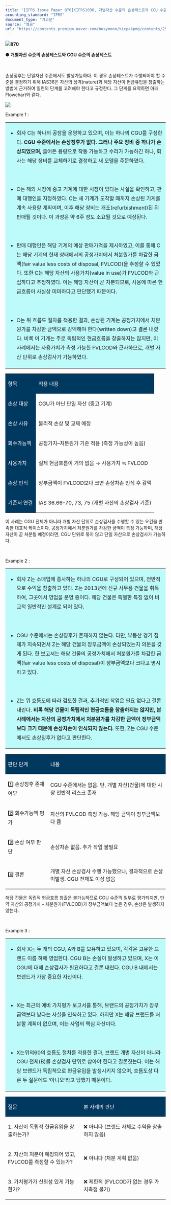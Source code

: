 ```yaml
---
title: "[IFRS Issue Paper 870]KIFRS1036, 개별자산 수준의 손상테스트와 CGU 수준의 손상테스트"
acounting_standard: "IFRS"
document_type: "기고문"
source: "엘곰"
url: "https://contents.premium.naver.com/busymoon/kicpakpmg/contents/250622201538841ps"
---
```

![](https://n2.news.naver.com/l.gif?type=content)**870**

**● 개별자산 수준의 손상테스트와 CGU 수준의 손상테스트**

​

손상징후는 단일자산 수준에서도 발생가능하다. 이 경우 손상테스트가 수행되어야 할 수준을 결정하기 위해 IAS36은 자산의 성격(nature)과 해당 자산이 현금유입을 창출하는 방법에 근거하여 일련의 단계를 고려해야 한다고 규정한다. 그 단계를 요약하면 아래 Flowchart와 같다.

![](https://scs-phinf.pstatic.net/MjAyNTA2MjJfNTkg/MDAxNzUwNTg5MDQwOTEy.D86jimqclEhbuTJd7Njyp6-uxZuDol-FYQ6J7p446agg.sdDweiSfRl_g9q14c__JfjvvkqV9KvVVghw9p1xcSbAg.PNG/image.png?type=w800)

Example 1 :

<table style=""><tbody><tr><td colspan="3" rowspan="1" style="width: 100.0%; height: 129.0px;  background-color: #bdfbfa;"><div><ul><li><p style="line-height:1.8;"><span style="">회사 C는 하나의 공장을 운영하고 있으며, 이는 하나의 CGU를 구성한다. </span><span style=""><b>CGU 수준에서는 손상징후가 없다. 그러나 주요 장비 중 하나가 손상되었으며,</b></span><span style=""> 줄어든 용량으로 작동 가능하고 수리가 가능하긴 하나, 회사는 해당 장비를 교체하기로 결정하고 새 모델을 주문하였다.</span></p></li></ul><p style="line-height:1.8;"><span style="">​</span></p><ul><li><p style="line-height:1.8;"><span style="">C는 해외 시장에 중고 기계에 대한 시장이 있다는 사실을 확인하고, 판매 대행인을 지정하였다. C는 새 기계가 도착할 때까지 손상된 기계를 계속 사용할 계획이며, 이후 해당 장비는 개조(refurbishment)된 뒤 판매될 것이다. 이 과정은 약 6주 정도 소요될 것으로 예상된다.</span></p></li></ul><p style="line-height:1.8;"><span style="">​</span></p><ul><li><p style="line-height:1.8;"><span style="">판매 대행인은 해당 기계의 예상 판매가격을 제시하였고, 이를 통해 C는 해당 기계의 현재 상태에서의 공정가치에서 처분원가를 차감한 금액(fair value less costs of disposal, FVLCOD)을 추정할 수 있었다. 또한 C는 해당 자산의 사용가치(value in use)가 FVLCOD와 근접하다고 추정하였다. 이는 해당 자산이 곧 처분되므로, 사용에 따른 현금흐름이 사실상 미미하다고 판단했기 때문이다.</span></p></li></ul><p style="line-height:1.8;"><span style="">​</span></p><ul><li><p style="line-height:1.8;"><span style="">C는 위 흐름도 절차를 적용한 결과, 손상된 기계는 공정가치에서 처분원가를 차감한 금액으로 감액해야 한다(written down)고 결론 내렸다. 비록 이 기계는 주로 독립적인 현금흐름을 창출하지는 않지만, 이 사례에서는 사용가치가 측정 가능한 FVLCOD와 근사하므로, 개별 자산 단위로 손상검사가 가능하였다.</span></p></li></ul></div></td></tr></tbody></table>

<table style=""><tbody><tr><td colspan="1" rowspan="1" style="width: 20.59%; height: 40.0px;  background-color: #003960;"><div><p style=""><span style="color:#ffffff;">항목</span></p></div></td><td colspan="1" rowspan="1" style="width: 79.41%; height: 40.0px;  background-color: #003960;"><div><p style=""><span style="color:#ffffff;">적용 내용</span></p></div></td></tr><tr><td colspan="1" rowspan="1" style="width: 20.59%; height: 40.0px;  background-color: #003960;"><div><p style=""><span style="color:#ffffff;">손상 대상</span></p></div></td><td colspan="1" rowspan="1" style="width: 79.41%; height: 40.0px;  "><div><p style=""><span style="">CGU가 아닌 </span><span style="">단일 자산</span><span style=""> (중고 기계)</span></p></div></td></tr><tr><td colspan="1" rowspan="1" style="width: 20.59%; height: 40.0px;  background-color: #003960;"><div><p style=""><span style="color:#ffffff;">손상 사유</span></p></div></td><td colspan="1" rowspan="1" style="width: 79.41%; height: 40.0px;  "><div><p style=""><span style="">물리적 손상 및 교체 예정</span></p></div></td></tr><tr><td colspan="1" rowspan="1" style="width: 20.59%; height: 40.0px;  background-color: #003960;"><div><p style=""><span style="color:#ffffff;">회수가능액</span></p></div></td><td colspan="1" rowspan="1" style="width: 79.41%; height: 40.0px;  "><div><p style=""><span style="">공정가치–처분원가</span><span style=""> 기준 적용 (측정 가능성이 높음)</span></p></div></td></tr><tr><td colspan="1" rowspan="1" style="width: 20.59%; height: 40.0px;  background-color: #003960;"><div><p style=""><span style="color:#ffffff;">사용가치</span></p></div></td><td colspan="1" rowspan="1" style="width: 79.41%; height: 40.0px;  "><div><p style=""><span style="">실제 현금흐름이 거의 없음 → 사용가치 ≒ FVLCOD</span></p></div></td></tr><tr><td colspan="1" rowspan="1" style="width: 20.59%; height: 40.0px;  background-color: #003960;"><div><p style=""><span style="color:#ffffff;">손상 인식</span></p></div></td><td colspan="1" rowspan="1" style="width: 79.41%; height: 40.0px;  "><div><p style=""><span style="">장부금액이 FVLCOD보다 크면 손상차손 인식 후 감액</span></p></div></td></tr><tr><td colspan="1" rowspan="1" style="width: 20.59%; height: 40.0px;  background-color: #003960;"><div><p style=""><span style="color:#ffffff;">기준서 연결</span></p></div></td><td colspan="1" rowspan="1" style="width: 79.41%; height: 40.0px;  "><div><p style=""><span style="">IAS 36.66–70, 73, 75 (개별 자산의 손상검사 기준)</span></p></div></td></tr></tbody></table>

이 사례는 CGU 전체가 아니라 개별 자산 단위로 손상검사를 수행할 수 있는 요건을 만족한 대표적 케이스이다. 공정가치에서 처분원가를 차감한 금액이 측정 가능하며, 해당 자산이 곧 처분될 예정이라면, CGU 단위로 묶지 않고 단일 자산으로 손상검사가 가능하다.

​

Example 2 :

<table style=""><tbody><tr><td colspan="3" rowspan="1" style="width: 100.0%; height: 129.0px;  background-color: #bdfbfa;"><div><ul><li><p style="line-height:1.8;"><span style="">회사 Z는 소매업에 종사하는 하나의 CGU로 구성되어 있으며, 전반적으로 수익을 창출하고 있다. Z는 2013년에 신규 사무용 건물을 취득하여, 그곳에서 영업을 운영 중이다. 해당 건물은 특별한 특징 없이 비교적 일반적인 설계로 되어 있다.</span></p></li></ul><p style="line-height:1.8;"><span style="">​</span></p><ul><li><p style="line-height:1.8;"><span style="">CGU 수준에서는 손상징후가 존재하지 않는다. 다만, 부동산 경기 침체가 지속되면서 Z는 해당 건물의 장부금액이 손상되었는지 의문을 갖게 된다. 한 보고서는 해당 건물의 공정가치에서 처분원가를 차감한 금액(fair value less costs of disposal)이 장부금액보다 크다고 명시하고 있다.</span></p></li></ul><p style="line-height:1.8;"><span style="">​</span></p><ul><li><p style="line-height:1.8;"><span style="">Z는 위 흐름도에 따라 검토한 결과, 추가적인 작업은 필요 없다고 결론 내린다. </span><span style=""><b>비록 해당 건물이 독립적인 현금흐름을 창출하지는 않지만, 본 사례에서는 자산의 공정가치에서 처분원가를 차감한 금액이 장부금액보다 크기 때문에 손상차손이 인식되지 않는다.</b></span><span style=""> 또한, Z는 CGU 수준에서도 손상징후가 없다고 판단한다.</span></p></li></ul></div></td></tr></tbody></table>

<table style=""><tbody><tr><td colspan="1" rowspan="1" style="width: 26.47%; height: 40.0px;  background-color: #003960;"><div><p style=""><span style="color:#ffffff;">판단 단계</span></p></div></td><td colspan="1" rowspan="1" style="width: 73.53%; height: 40.0px;  background-color: #003960;"><div><p style=""><span style="color:#ffffff;">내용</span></p></div></td></tr><tr><td colspan="1" rowspan="1" style="width: 26.47%; height: 40.0px;  "><div><p style=""><span style="">1️⃣ 손상징후 존재 여부</span></p></div></td><td colspan="1" rowspan="1" style="width: 73.53%; height: 40.0px;  "><div><p style=""><span style="">CGU 수준에서는 없음. 단, 개별 자산(건물)에 대한 시장 전반적 리스크 존재</span></p></div></td></tr><tr><td colspan="1" rowspan="1" style="width: 26.47%; height: 40.0px;  "><div><p style=""><span style="">2️⃣ 회수가능액 평가</span></p></div></td><td colspan="1" rowspan="1" style="width: 73.53%; height: 40.0px;  "><div><p style=""><span style="">자산의 FVLCOD 측정 가능. 해당 금액이 장부금액보다 큼</span></p></div></td></tr><tr><td colspan="1" rowspan="1" style="width: 26.47%; height: 40.0px;  "><div><p style=""><span style="">3️⃣ 손상 여부 판단</span></p></div></td><td colspan="1" rowspan="1" style="width: 73.53%; height: 40.0px;  "><div><p style=""><span style="">손상차손 없음. 추가 작업 불필요</span></p></div></td></tr><tr><td colspan="1" rowspan="1" style="width: 26.47%; height: 40.0px;  "><div><p style=""><span style="">4️⃣ 결론</span></p></div></td><td colspan="1" rowspan="1" style="width: 73.53%; height: 40.0px;  "><div><p style=""><span style="">개별 자산 손상검사 수행 가능했으나, 결과적으로 손상 미발생. CGU 전체도 이상 없음</span></p></div></td></tr></tbody></table>

해당 건물은 독립적 현금흐름 창출은 불가능하므로 CGU 수준의 일부로 평가되지만, 만약 자산의 공정가치 – 처분원가(FVLCOD)가 장부금액보다 높은 경우, 손상은 발생하지 않는다.

​

Example 3 :

<table style=""><tbody><tr><td colspan="3" rowspan="1" style="width: 100.0%; height: 129.0px;  background-color: #bdfbfa;"><div><ul><li><p style="line-height:1.8;"><span style="">회사 X는 두 개의 CGU, A와 B를 보유하고 있으며, 각각은 고유한 브랜드 이름 하에 영업한다. CGU B는 손실이 발생하고 있으며, X는 이 CGU에 대해 손상검사가 필요하다고 결론 내린다. CGU B 내에서는 브랜드가 가장 중요한 자산이다.</span></p></li></ul><p style="line-height:1.8;"><span style="">​</span></p><ul><li><p style="line-height:1.8;"><span style="">X는 최근의 예비 가치평가 보고서를 통해, 브랜드의 공정가치가 장부금액보다 낮다는 사실을 인식하고 있다. 하지만 X는 해당 브랜드를 처분할 계획이 없으며, 이는 사업의 핵심 자산이다.</span></p></li></ul><p style="line-height:1.8;"><span style="">​</span></p><ul><li><p style="line-height:1.8;"><span style="">X는위의60의 흐름도 절차를 적용한 결과, 브랜드 개별 자산이 아니라 CGU 전체(B)를 손상검사 단위로 삼아야 한다고 결론짓는다. 이는 해당 브랜드가 독립적으로 현금유입을 발생시키지 않으며, 흐름도상 다른 두 질문에도 ‘아니오’라고 답했기 때문이다.</span></p></li></ul></div></td></tr></tbody></table>

<table style=""><tbody><tr><td colspan="1" rowspan="1" style="width: 47.21%; height: 40.0px;  background-color: #003960;"><div><p style=""><span style="color:#ffffff;">질문</span></p></div></td><td colspan="1" rowspan="1" style="width: 52.79%; height: 40.0px;  background-color: #003960;"><div><p style=""><span style="color:#ffffff;">본 사례의 판단</span></p></div></td></tr><tr><td colspan="1" rowspan="1" style="width: 47.21%; height: 40.0px;  "><div><p style=""><span style="">1. 자산이 독립적 현금유입을 창출하는가?</span></p></div></td><td colspan="1" rowspan="1" style="width: 52.79%; height: 40.0px;  "><div><p style=""><span style="">❌ 아니다 (브랜드 자체로 수익을 창출하지 않음)</span></p></div></td></tr><tr><td colspan="1" rowspan="1" style="width: 47.21%; height: 40.0px;  "><div><p style=""><span style="">2. 자산의 처분이 예정되어 있고, FVLCOD를 측정할 수 있는가?</span></p></div></td><td colspan="1" rowspan="1" style="width: 52.79%; height: 40.0px;  "><div><p style=""><span style="">❌ 아니다 (처분 계획 없음)</span></p></div></td></tr><tr><td colspan="1" rowspan="1" style="width: 47.21%; height: 40.0px;  "><div><p style=""><span style="">3. 가치평가가 신뢰성 있게 가능한가?</span></p></div></td><td colspan="1" rowspan="1" style="width: 52.79%; height: 40.0px;  "><div><p style=""><span style="">❌ 제한적 (FVLCOD가 없는 경우 가치측정 불가)</span></p></div></td></tr></tbody></table>

​